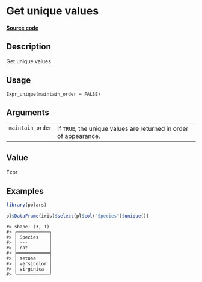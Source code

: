 
# Get unique values

[**Source code**](https://github.com/pola-rs/r-polars/tree/0580dbe189881934960c63979bf59fc3448a21dc/R/expr__expr.R#L1870)

## Description

Get unique values

## Usage

<pre><code class='language-R'>Expr_unique(maintain_order = FALSE)
</code></pre>

## Arguments

<table>
<tr>
<td style="white-space: nowrap; font-family: monospace; vertical-align: top">
<code id="Expr_unique_:_maintain_order">maintain_order</code>
</td>
<td>
If <code>TRUE</code>, the unique values are returned in order of
appearance.
</td>
</tr>
</table>

## Value

Expr

## Examples

``` r
library(polars)

pl$DataFrame(iris)$select(pl$col("Species")$unique())
```

    #> shape: (3, 1)
    #> ┌────────────┐
    #> │ Species    │
    #> │ ---        │
    #> │ cat        │
    #> ╞════════════╡
    #> │ setosa     │
    #> │ versicolor │
    #> │ virginica  │
    #> └────────────┘
